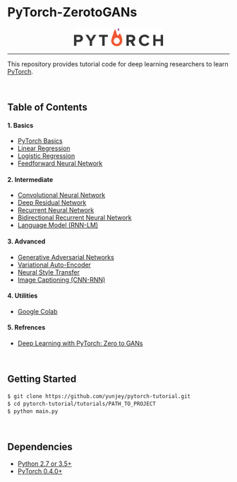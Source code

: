 # PyTorch-ZerotoGANs
<p align="center"><img width="40%" src="logo.png" /></p>

--------------------------------------------------------------------------------

This repository provides tutorial code for deep learning researchers to learn [PyTorch](https://github.com/pytorch/pytorch). 


<br/>

## Table of Contents

#### 1. Basics
* [PyTorch Basics]()
* [Linear Regression]()
* [Logistic Regression]()
* [Feedforward Neural Network]()

#### 2. Intermediate
* [Convolutional Neural Network]()
* [Deep Residual Network]()
* [Recurrent Neural Network]()
* [Bidirectional Recurrent Neural Network]()
* [Language Model (RNN-LM)]()

#### 3. Advanced
* [Generative Adversarial Networks]()
* [Variational Auto-Encoder]()
* [Neural Style Transfer]()
* [Image Captioning (CNN-RNN)]()

#### 4. Utilities
* [Google Colab](https://colab.research.google.com/)

#### 5. Refrences
* [Deep Learning with PyTorch: Zero to GANs](https://jovian.ai/learn/deep-learning-with-pytorch-zero-to-gans)

<br/>

## Getting Started
```bash
$ git clone https://github.com/yunjey/pytorch-tutorial.git
$ cd pytorch-tutorial/tutorials/PATH_TO_PROJECT
$ python main.py
```

<br/>

## Dependencies
* [Python 2.7 or 3.5+](https://www.continuum.io/downloads)
* [PyTorch 0.4.0+](http://pytorch.org/)
